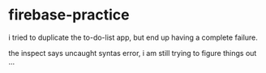 # firebase-practice


i tried to duplicate the to-do-list app, but end up having a complete failure. 

the inspect says uncaught syntas error, i am still trying to figure things out ... 
